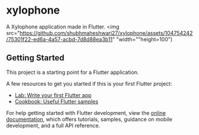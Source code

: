 # xylophone

A Xylophone application made in Flutter.
<img src="https://github.com/shubhmaheshwari27/xylophone/assets/104754242/75301f22-ed6a-4a57-acbd-7d8d88ea3b11" "width=""height=100")

## Getting Started

This project is a starting point for a Flutter application.

A few resources to get you started if this is your first Flutter project:

- [Lab: Write your first Flutter app](https://docs.flutter.dev/get-started/codelab)
- [Cookbook: Useful Flutter samples](https://docs.flutter.dev/cookbook)

For help getting started with Flutter development, view the
[online documentation](https://docs.flutter.dev/), which offers tutorials,
samples, guidance on mobile development, and a full API reference.
